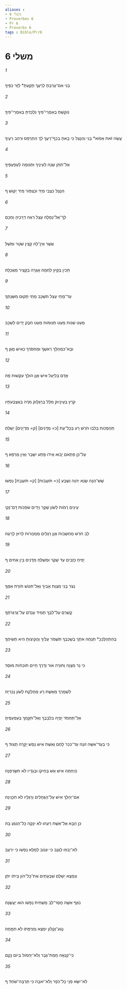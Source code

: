 ```yaml
---
aliases : 
- משלי 6
- Proverbes 6
- Pr 6
- Proverbs 6
tags : Bible/Pr/6
---
```


# משלי 6

###### 1
בְּנִי אִם־עָרַבְתָּ לְרֵעֶךָ תָּקַעְתָּ* לַזָּר כַּפֶּיךָ׃
###### 2
נֹוקַשְׁתָּ בְאִמְרֵי־פִיךָ נִלְכַּדְתָּ בְּאִמְרֵי־פִיךָ׃
###### 3
עֲשֵׂה זֹאת אֵפֹוא* בְּנִי וְהִנָּצֵל כִּי בָאתָ בְכַף־רֵעֶךָ לֵךְ הִתְרַפֵּס וּרְהַב רֵעֶיךָ׃
###### 4
אַל־תִּתֵּן שֵׁנָה לְעֵינֶיךָ וּתְנוּמָה לְעַפְעַפֶּיךָ׃
###### 5
הִנָּצֵל כִּצְבִי מִיָּד וּכְצִפֹּור מִיַּד יָקוּשׁ׃ ף
###### 6
לֵךְ־אֶל־נְמָלָה עָצֵל רְאֵה דְרָכֶיהָ וַחֲכָם׃
###### 7
אֲשֶׁר אֵין־לָהּ קָצִין שֹׁטֵר וּמֹשֵׁל׃
###### 8
תָּכִין בַּקַּיִץ לַחְמָהּ אָגְרָה בַקָּצִיר מַאֲכָלָהּ׃
###### 9
עַד־מָתַי עָצֵל תִּשְׁכָּב מָתַי תָּקוּם מִשְּׁנָתֶךָ׃
###### 10
מְעַט שֵׁנֹות מְעַט תְּנוּמֹות מְעַט חִבֻּק יָדַיִם לִשְׁכָּב׃
###### 11
וּבָא־כִמְהַלֵּךְ רֵאשֶׁךָ וּמַחְסֹרְךָ כְּאִישׁ מָגֵן׃ ף
###### 12
אָדָם בְּלִיַּעַל אִישׁ אָוֶן הֹולֵךְ עִקְּשׁוּת פֶּה׃
###### 13
קֹרֵץ בְּעֵינָיוק מֹלֵל בְּרַגְלָוק מֹרֶה בְּאֶצְבְּעֹתָיו׃
###### 14
תַּהְפֻּכֹות בְּלִבֹּו חֹרֵשׁ רָע בְּכָל־עֵת [כ= מְדָנִים] [ק= מִדְיָנִים] יְשַׁלֵּחַ׃
###### 15
עַל־כֵּן פִּתְאֹם יָבֹוא אֵידֹו פֶּתַע יִשָּׁבֵר וְאֵין מַרְפֵּא׃ ף
###### 16
שֶׁשׁ־הֵנָּה שָׂנֵא יְהוָה וְשֶׁבַע [כ= תֹּועֲבֹות] [ק= תֹּועֲבַת] נַפְשֹׁו׃
###### 17
עֵינַיִם רָמֹות לְשֹׁון שָׁקֶר וְיָדַיִם שֹׁפְכֹות דָּם־נָקִי׃
###### 18
לֵב חֹרֵשׁ מַחְשְׁבֹות אָוֶן רַגְלַיִם מְמַהֲרֹות לָרוּץ לָרָעָה׃
###### 19
יָפִיחַ כְּזָבִים עֵד שָׁקֶר וּמְשַׁלֵּחַ מְדָנִים בֵּין אַחִים׃ ף
###### 20
נְצֹר בְּנִי מִצְוַת אָבִיךָ וְאַל־תִּטֹּשׁ תֹּורַת אִמֶּךָ׃
###### 21
קָשְׁרֵם עַל־לִבְּךָ תָמִיד עָנְדֵם עַל־גַּרְגְּרֹתֶךָ׃
###### 22
בְּהִתְהַלֶּכְכָ* תַּנְחֶה אֹתָךְ בְּשָׁכְבְּךָ תִּשְׁמֹר עָלֶיךָ וַהֲקִיצֹותָ הִיא תְשִׂיחֶךָ׃
###### 23
כִּי נֵר מִצְוָה וְתֹורָה אֹור וְדֶרֶךְ חַיִּים תֹּוכְחֹות מוּסָר׃
###### 24
לִשְׁמָרְךָ מֵאֵשֶׁת רָע מֵחֶלְקַת לָשֹׁון נָכְרִיָּה׃
###### 25
אַל־תַּחְמֹד יָפְיָהּ בִּלְבָבֶךָ וְאַל־תִּקָּחֲךָ בְּעַפְעַפֶּיהָ׃
###### 26
כִּי בְעַד־אִשָּׁה זֹונָה עַד־כִּכַּר לָחֶם וְאֵשֶׁת אִישׁ נֶפֶשׁ יְקָרָה תָצוּד׃ ף
###### 27
הֲיַחְתֶּה אִישׁ אֵשׁ בְּחֵיקֹו וּבְגָדָיו לֹא תִשָּׂרַפְנָה׃
###### 28
אִם־יְהַלֵּךְ אִישׁ עַל־הַגֶּחָלִים וְרַגְלָיו לֹא תִכָּוֶינָה׃
###### 29
כֵּן הַבָּא אֶל־אֵשֶׁת רֵעֵהוּ לֹא יִנָּקֶה כָּל־הַנֹּגֵעַ בָּהּ׃
###### 30
לֹא־יָבוּזוּ לַגַּנָּב כִּי יִגְנֹוב לְמַלֵּא נַפְשֹׁו כִּי יִרְעָב׃
###### 31
וְנִמְצָא יְשַׁלֵּם שִׁבְעָתָיִם אֶת־כָּל־הֹון בֵּיתֹו יִתֵּן׃
###### 32
נֹאֵף אִשָּׁה חֲסַר־לֵב מַשְׁחִית נַפְשֹׁו הוּא יַעֲשֶׂנָּה׃
###### 33
נֶגַע־וְקָלֹון יִמְצָא וְחֶרְפָּתֹו לֹא תִמָּחֶה׃
###### 34
כִּי־קִנְאָה חֲמַת־גָּבֶר וְלֹא־יַחְמֹול בְּיֹום נָקָם׃
###### 35
לֹא־יִשָּׂא פְּנֵי כָל־כֹּפֶר וְלֹא־יֹאבֶה כִּי תַרְבֶּה־שֹׁחַד׃ ף
